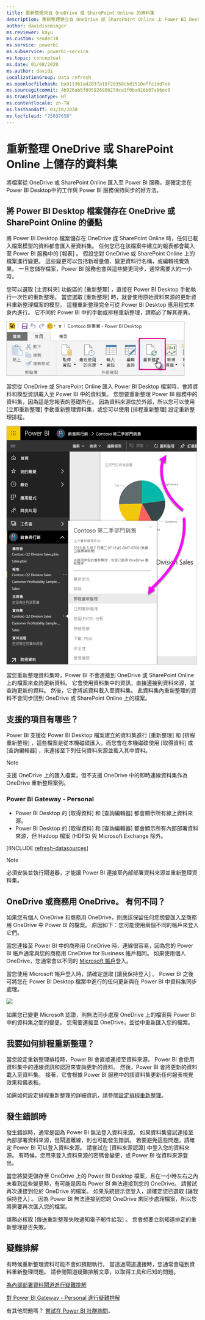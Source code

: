 ```yaml
---
title: 重新整理來自 OneDrive 或 SharePoint Online 的資料集
description: 重新整理建立自 OneDrive 或 SharePoint Online 上 Power BI Desktop 檔案的資料集
author: davidiseminger
ms.reviewer: kayu
ms.custom: seodec18
ms.service: powerbi
ms.subservice: powerbi-service
ms.topic: conceptual
ms.date: 01/08/2020
ms.author: davidi
LocalizationGroup: Data refresh
ms.openlocfilehash: ba911361ad2837a10f28358cbd1510effc1dd7eb
ms.sourcegitcommit: 4b926ab5f09592680627dca1f0ba016b07a86ec0
ms.translationtype: HT
ms.contentlocale: zh-TW
ms.lasthandoff: 01/10/2020
ms.locfileid: "75837658"
---
```

# <a name="refresh-a-dataset-stored-on-onedrive-or-sharepoint-online"></a>重新整理 OneDrive 或 SharePoint Online 上儲存的資料集
將檔案從 OneDrive 或 SharePoint Online 匯入至 Power BI 服務，是確定您在 Power BI Desktop中的工作與 Power BI 服務保持同步的好方法。

## <a name="advantages-of-storing-a-power-bi-desktop-file-on-onedrive-or-sharepoint-online"></a>將 Power BI Desktop 檔案儲存在 OneDrive 或 SharePoint Online 的優點
將 Power BI Desktop 檔案儲存在 OneDrive 或 SharePoint Online 時，任何已載入檔案模型的資料都會匯入至資料集。 任何您已在該檔案中建立的報表都會載入至 Power BI 服務中的 [報表]  。 假設您對 OneDrive 或 SharePoint Online 上的檔案進行變更。 這些變更可以包括新增量值、變更資料行名稱，或編輯視覺效果。 一旦您儲存檔案，Power BI 服務也會與這些變更同步，通常需要大約一小時。

您可以選取 [主資料夾]  功能區的 [重新整理]  ，直接在 Power BI Desktop 手動執行一次性的重新整理。 當您選取 [重新整理]  時，就會使用原始資料來源的更新資料重新整理檔案的模型。 這種重新整理完全可從 Power BI Desktop 應用程式本身內進行。 它不同於 Power BI 中的手動或排程重新整理，請務必了解其差異。

![](media/refresh-desktop-file-onedrive/pbix-refresh.png)

當您從 OneDrive 或 SharePoint Online 匯入 Power BI Desktop 檔案時，會將資料和模型資訊載入至 Power BI 中的資料集。 您想要重新整理 Power BI 服務中的資料集，因為這是您報表的基礎所在。 因為資料來源位於外部，所以您可以使用 [立即重新整理]  手動重新整理資料集，或您可以使用 [排程重新整理]  設定重新整理排程。 

![](media/refresh-desktop-file-onedrive/powerbi-service-refresh.png)

當您重新整理資料集時，Power BI 不會連接到 OneDrive 或 SharePoint Online 上的檔案來查詢更新資料。 它會使用資料集中的資訊，直接連接到資料來源，並查詢更新的資料。 然後，它會將該資料載入至資料集。 此資料集內重新整理的資料不會同步回到 OneDrive 或 SharePoint Online 上的檔案。

## <a name="whats-supported"></a>支援的項目有哪些？
Power BI 支援從 Power BI Desktop 檔案建立的資料集進行 [重新整理]  和 [排程重新整理]  ，這些檔案是從本機磁碟匯入，而您會在本機磁碟使用 [取得資料]  或 [查詢編輯器]  ，來連接至下列任何資料來源並載入其中資料。

> [!NOTE]
> 支援 OneDrive 上的匯入檔案，但不支援 OneDrive 中的即時連線資料集作為 OneDrive 重新整理案例。

### <a name="power-bi-gateway---personal"></a>Power BI Gateway - Personal
* Power BI Desktop 的 [取得資料]  和 [查詢編輯器]  都會顯示所有線上資料來源。
* Power BI Desktop 的 [取得資料]  和 [查詢編輯器]  都會顯示所有內部部署資料來源，但 Hadoop 檔案 (HDFS) 與 Microsoft Exchange 除外。

<!-- Refresh Data sources-->
[!INCLUDE [refresh-datasources](./includes/refresh-datasources.md)]

> [!NOTE]
> 必須安裝並執行閘道器，才能讓 Power BI 連接至內部部署資料來源並重新整理資料集。
> 
> 

## <a name="onedrive-or-onedrive-for-business-whats-the-difference"></a>OneDrive 或商務用 OneDrive。 有何不同？
如果您有個人 OneDrive 和商務用 OneDrive，則應該保留任何您想要匯入至商務用 OneDrive 中 Power BI 的檔案。 原因如下：您可能使用兩個不同的帳戶來登入它們。

當您連接至 Power BI 中的商務用 OneDrive 時，連線很容易，因為您的 Power BI 帳戶通常與您的商務用 OneDrive for Business 帳戶相同。 如果使用個人 OneDrive，您通常會以不同的 [Microsoft 帳戶](https://account.microsoft.com)登入。

當您使用 Microsoft 帳戶登入時，請確定選取 [讓我保持登入]  。 Power BI 之後可將您在 Power BI Desktop 檔案中進行的任何更新與在 Power BI 中資料集同步處理。

![](media/refresh-desktop-file-onedrive/refresh_signin_keepmesignedin.png)

如果您已變更 Microsoft 認證，則無法同步處理 OneDrive 上的檔案與 Power BI 中的資料集之間的變更。 您需要連接至 OneDrive，並從中重新匯入您的檔案。

## <a name="how-do-i-schedule-refresh"></a>我要如何排程重新整理？
當您設定重新整理排程時，Power BI 會直接連接至資料來源。 Power BI 會使用資料集中的連線資訊和認證來查詢更新的資料。 然後，Power BI 會將更新的資料載入至資料集。 接著，它會根據 Power BI 服務中的該資料集更新任何報表視覺效果和儀表板。

如需如何設定排程重新整理的詳細資訊，請參閱[設定排程重新整理](refresh-scheduled-refresh.md)。

## <a name="when-things-go-wrong"></a>發生錯誤時
發生錯誤時，通常是因為 Power BI 無法登入資料來源。 如果資料集嘗試連接至內部部署資料來源，但閘道離線，則也可能發生錯誤。 若要避免這些問題，請確定 Power BI 可以登入資料來源。 請嘗試在 [資料來源認證]  中登入您的資料來源。 有時候，您用來登入資料來源的密碼會變更，或 Power BI 從資料來源登出。

當您將變更儲存至 OneDrive 上的 Power BI Desktop 檔案，且在一小時左右之內未看到這些變更時，有可能是因為 Power BI 無法連接到您的 OneDrive。 請嘗試再次連接到位於 OneDrive 的檔案。 如果系統提示您登入，請確定您已選取 [讓我保持登入]  。 因為 Power BI 無法連接到您的 OneDrive 來同步處理檔案，所以您將需要再次匯入您的檔案。

請務必核取 [傳送重新整理失敗通知電子郵件給我]  。 您會想要立刻知道排定的重新整理是否失敗。

## <a name="troubleshooting"></a>疑難排解
有時候重新整理資料可能不會如預期執行。 當透過閘道連接時，您通常會碰到資料重新整理問題。 請參閱閘道疑難排解文章，以取得工具和已知的問題。

[為內部部署資料閘道進行疑難排解](service-gateway-onprem-tshoot.md)

[對 Power BI Gateway - Personal 進行疑難排解](service-admin-troubleshooting-power-bi-personal-gateway.md)

有其他問題嗎？ [嘗試在 Power BI 社群詢問](https://community.powerbi.com/)。

